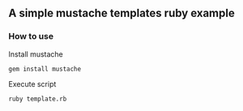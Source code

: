 ## A simple mustache templates ruby example

### How to use

Install mustache

```
gem install mustache
```

Execute script

```
ruby template.rb
```
